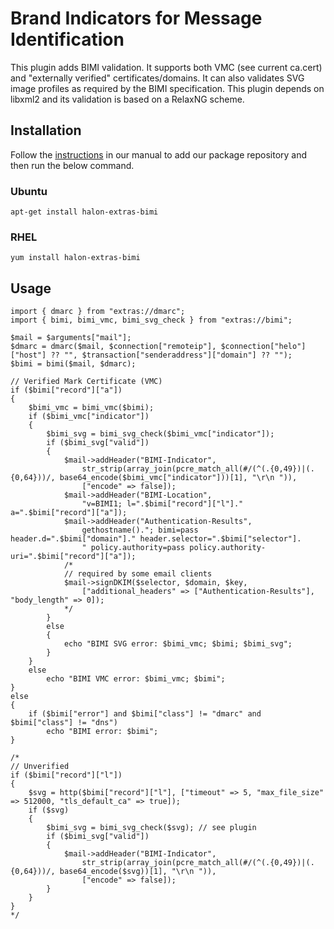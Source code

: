 # Brand Indicators for Message Identification

This plugin adds BIMI validation. It supports both VMC (see current ca.cert) and "externally verified" certificates/domains. It can also validates SVG image profiles as required by the BIMI specification. This plugin depends on libxml2 and its validation is based on a RelaxNG scheme.

## Installation

Follow the [instructions](https://docs.halon.io/manual/comp_install.html#installation) in our manual to add our package repository and then run the below command.

### Ubuntu

```
apt-get install halon-extras-bimi
```

### RHEL

```
yum install halon-extras-bimi
```

## Usage

```
import { dmarc } from "extras://dmarc";
import { bimi, bimi_vmc, bimi_svg_check } from "extras://bimi";

$mail = $arguments["mail"];
$dmarc = dmarc($mail, $connection["remoteip"], $connection["helo"]["host"] ?? "", $transaction["senderaddress"]["domain"] ?? "");
$bimi = bimi($mail, $dmarc);

// Verified Mark Certificate (VMC)
if ($bimi["record"]["a"])
{
	$bimi_vmc = bimi_vmc($bimi);
	if ($bimi_vmc["indicator"])
	{
		$bimi_svg = bimi_svg_check($bimi_vmc["indicator"]);
		if ($bimi_svg["valid"])
		{
			$mail->addHeader("BIMI-Indicator",
				str_strip(array_join(pcre_match_all(#/(^(.{0,49})|(.{0,64}))/, base64_encode($bimi_vmc["indicator"]))[1], "\r\n ")),
				["encode" => false]);
			$mail->addHeader("BIMI-Location",
				"v=BIMI1; l=".$bimi["record"]["l"]." a=".$bimi["record"]["a"]);
			$mail->addHeader("Authentication-Results",
				gethostname()."; bimi=pass header.d=".$bimi["domain"]." header.selector=".$bimi["selector"].
				" policy.authority=pass policy.authority-uri=".$bimi["record"]["a"]);
			/*
			// required by some email clients
			$mail->signDKIM($selector, $domain, $key,
				["additional_headers" => ["Authentication-Results"], "body_length" => 0]);
			*/
		}
		else
		{
			echo "BIMI SVG error: $bimi_vmc; $bimi; $bimi_svg";
		}
	}
	else
		echo "BIMI VMC error: $bimi_vmc; $bimi";
}
else
{
	if ($bimi["error"] and $bimi["class"] != "dmarc" and $bimi["class"] != "dns")
		echo "BIMI error: $bimi";
}

/*
// Unverified
if ($bimi["record"]["l"])
{
	$svg = http($bimi["record"]["l"], ["timeout" => 5, "max_file_size" => 512000, "tls_default_ca" => true]);
	if ($svg)
	{
		$bimi_svg = bimi_svg_check($svg); // see plugin
		if ($bimi_svg["valid"])
		{
			$mail->addHeader("BIMI-Indicator",
				str_strip(array_join(pcre_match_all(#/(^(.{0,49})|(.{0,64}))/, base64_encode($svg))[1], "\r\n ")),
				["encode" => false]);
		}
	}
}
*/
```
